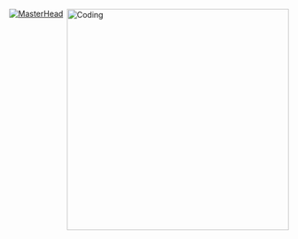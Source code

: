 [![MasterHead](https://i.pinimg.com/originals/7b/1b/b6/7b1bb67b642f2665a0709a26e57300e1.gif)](https://github.com/aflaviarv)
  <img align="right" alt="Coding" width="400" src="https://i.pinimg.com/originals/7b/1b/b6/7b1bb67b642f2665a0709a26e57300e1.gif">
